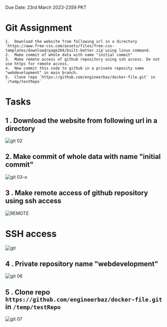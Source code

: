 Due Date: 23rd March 2023-2359 PKT
 
#                              **Git Assignment**
```
1.  Download the website from following url in a directory `https://www.free-css.com/assets/files/free-css-templates/download/page284/built-better.zip`using linux command.
2.  Make commit of whole data with name "initial commit"
3.  Make remote access of github repository using ssh access. Do not use https for remote access. 
4.  Now commit this code to github in a private reposity name "webdevelopment" in main branch.
5.  Clone repo `https://github.com/engineerbaz/docker-file.git` in `/temp/testRepo`
```
  #                             **Tasks**
## 1 . Download the website from following url in a directory
![git 02](https://user-images.githubusercontent.com/83213183/227211165-7729223a-50ce-4ccd-b311-60316188d100.PNG)

## 2.  Make commit of whole data with name "initial commit"
![git 03-o](https://user-images.githubusercontent.com/83213183/227211932-d1955f07-2d4a-47c7-b1d1-f4a0433908e5.png)

## 3 . Make remote access of github repository using ssh access
![REMOTE](https://user-images.githubusercontent.com/83213183/227209412-10c262d9-561b-41f3-ae48-c5e96b8a5145.png)
# SSH access
![git](https://user-images.githubusercontent.com/83213183/227209745-20539a1c-b40b-4ceb-a0af-d21c19d52b66.PNG)



## 4 . Private repository name "webdevelopment"

![git 06](https://user-images.githubusercontent.com/83213183/227207466-7ef2d001-c688-4870-a504-7b2a09711d4b.PNG)

## 5 . Clone repo `https://github.com/engineerbaz/docker-file.git` in `/temp/testRepo`

![git 07](https://user-images.githubusercontent.com/83213183/227207872-10ab3586-5b73-47f7-8d94-3ee2d1aebab8.PNG)
